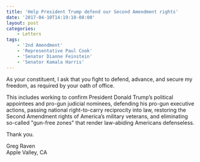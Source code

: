 ```yaml
---
title: 'Help President Trump defend our Second Amendment rights'
date: '2017-04-10T14:19:10-08:00'
layout: post
categories:
    - Letters
tags:
    - '2nd Amendment'
    - 'Representative Paul Cook'
    - 'Senator Dianne Feinstein'
    - 'Senator Kamala Harris'
---
```


As your constituent, I ask that you fight to defend, advance, and secure my freedom, as required by your oath of office.

This includes working to confirm President Donald Trump’s political appointees and pro-gun judicial nominees, defending his pro-gun executive actions, passing national right-to-carry reciprocity into law, restoring the Second Amendment rights of America’s military veterans, and eliminating so-called "gun-free zones" that render law-abiding Americans defenseless.

Thank you.

Greg Raven  
Apple Valley, CA